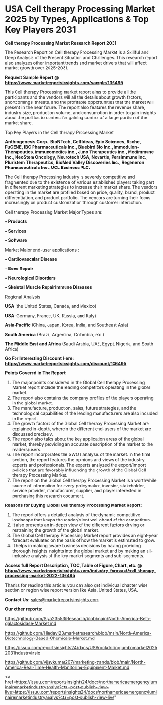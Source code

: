 # USA Cell therapy Processing Market 2025 by Types, Applications & Top Key Players 2031

<strong>Cell therapy Processing Market Research Report 2031</strong>

The Research Report on Cell therapy Processing Market is a Skillful and Deep Analysis of the Present Situation and Challenges. This research report also analyzes other important trends and market drivers that will affect market growth over 2025-2031.

<strong>Request Sample Report @ <a href=https://www.marketreportsinsights.com/sample/136495>https://www.marketreportsinsights.com/sample/136495</a></strong>

This Cell therapy Processing market report aims to provide all the participants and the vendors will all the details about growth factors, shortcomings, threats, and the profitable opportunities that the market will present in the near future. The report also features the revenue share, industry size, production volume, and consumption in order to gain insights about the politics to contest for gaining control of a large portion of the market share.

Top Key Players in the Cell therapy Processing Market:

<strong>Anthrogenesis Corp., BioNTech, Cell Ideas, Epic Sciences, Roche, FuGENE, IBC Pharmaceuticals Inc., Bluebird Bio Inc., Immodulon-Therapeutics, Immunomedics Inc., Juno Therapeutics Inc., Medlmmune Inc., NeoStem Oncology, Neurotech USA, Novartis, Persimmune Inc., Pluristem Therapeutics, BioMed Valley Discoveries Inc., Regeneron Pharmaceuticals Inc., UCL Business PLC.</strong>

The Cell therapy Processing Industry is severely competitive and fragmented due to the existence of various established players taking part in different marketing strategies to increase their market share. The vendors operating in the market are profiled based on price, quality, brand, product differentiation, and product portfolio. The vendors are turning their focus increasingly on product customization through customer interaction.

Cell therapy Processing Market Major Types are:

<strong>• Products

• Services

• Software</strong>

Market Major end-user applications :

<strong>• Cardiovascular Disease

• Bone Repair

• Neurological Disorders

• Skeletal Muscle RepairImmune Diseases</strong>

Regional Analysis

</u><strong><b>USA</b></strong> (the United States, Canada, and Mexico)

<strong><b>USA </b></strong>(Germany, France, UK, Russia, and Italy)

<strong><b>Asia-Pacific</b></strong> (China, Japan, Korea, India, and Southeast Asia)

<strong><b>South America</b></strong> (Brazil, Argentina, Colombia, etc.)

<strong><b>The Middle East and Africa</b></strong> (Saudi Arabia, UAE, Egypt, Nigeria, and South Africa)

<strong>Go For Interesting Discount Here: <a href=https://www.marketreportsinsights.com/discount/136495>https://www.marketreportsinsights.com/discount/136495</a></strong>

<strong>Points Covered in The Report:</strong>
<ol>
  <li>The major points considered in the Global Cell therapy Processing Market report include the leading competitors operating in the global market.</li>
  <li>The report also contains the company profiles of the players operating in the global market.</li>
  <li>The manufacture, production, sales, future strategies, and the technological capabilities of the leading manufacturers are also included in the report.</li>
  <li>The growth factors of the Global Cell therapy Processing Market are explained in-depth, wherein the different end-users of the market are discussed precisely.</li>
  <li>The report also talks about the key application areas of the global market, thereby providing an accurate description of the market to the readers/users.</li>
  <li>The report incorporates the SWOT analysis of the market. In the final section, the report features the opinions and views of the industry experts and professionals. The experts analyzed the export/import policies that are favorably influencing the growth of the Global Cell therapy Processing Market.</li>
  <li>The report on the Global Cell therapy Processing Market is a worthwhile source of information for every policymaker, investor, stakeholder, service provider, manufacturer, supplier, and player interested in purchasing this research document.</li>
</ol>
<strong>Reasons for Buying Global Cell therapy Processing Market Report:</strong>

<ol>
  <li>The report offers a detailed analysis of the dynamic competitive landscape that keeps the reader/client well ahead of the competitors.</li>
  <li>It also presents an in-depth view of the different factors driving or restraining the growth of the global market.</li>
  <li>The Global Cell therapy Processing Market report provides an eight-year forecast evaluated on the basis of how the market is estimated to grow.</li>
  <li>It helps in making aware business decisions by having providing thorough insights insights into the global market and by making an all-inclusive analysis of the key market segments and sub-segments.</li>
</ol>
<strong>Access full Report Description, TOC, Table of Figure, Chart, etc. @ <a href=https://www.marketreportsinsights.com/industry-forecast/cell-therapy-processing-market-2022-136495>https://www.marketreportsinsights.com/industry-forecast/cell-therapy-processing-market-2022-136495</a></strong>


Thanks for reading this article; you can also get individual chapter wise section or region wise report version like Asia, United States, USA.

<strong>Contact Us:</strong>
sales@marketreportsinsights.com

<strong>Our other reports:</strong>

<a href=https://github.com/Siya23553/Research/blob/main/North-America-Beta-galactosidase-Market.md>https://github.com/Siya23553/Research/blob/main/North-America-Beta-galactosidase-Market.md</a>

<a href=https://github.com/Hindavi23/marketresearch/blob/main/North-America-Biotechnology-Based-Chemicals-Market.md>https://github.com/Hindavi23/marketresearch/blob/main/North-America-Biotechnology-Based-Chemicals-Market.md</a>

<a href=https://issuu.com/reportsinsights24/docs/USArockdrillingjumbomarket20252031industryinsig>https://issuu.com/reportsinsights24/docs/USArockdrillingjumbomarket20252031industryinsig</a>

<a href=https://github.com/vijaykumar207/marketing-trands/blob/main/North-America-Real-Time-Health-Monitoring-Equipment-Market.md>https://github.com/vijaykumar207/marketing-trands/blob/main/North-America-Real-Time-Health-Monitoring-Equipment-Market.md</a>

<a href=https://issuu.com/reportsinsights24/docs/northamericaemergencyluminairemarketindustryanalys?cta=post-publish-view-live>https://issuu.com/reportsinsights24/docs/northamericaemergencyluminairemarketindustryanalys?cta=post-publish-view-live</a>"
